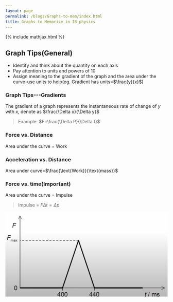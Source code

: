 ```yaml
---
layout: page
permalink: /blogs/Graphs-to-mem/index.html
title: Graphs to Memorize in IB physics
---
```

{% include mathjax.html %}
## Graph Tips(General)
- Identify and think about the quantity on each axis
- Pay attention to units and powers of 10
- Assign meaning to the gradient of the graph and the area under the curve-use units to help(eg. Gradient has units=$\frac{y}{x}$)

### Graph Tips---Gradients
The gradient of a graph represents the instantaneous rate of change of $y$ with $x$, denote as $\frac{\Delta x}{\Delta y}$

>Example: $F=\frac{\Delta P}{\Delta t}$

### Force vs. Distance
Area under the curve = Work

### Acceleration vs. Distance

Area under curve=$\frac{\text{Work}}{\text{mass}}$

### Force vs. time(Important)
Area under the curve = Impulse

>Impulse = $F\Delta t=\Delta p$

![image](images/附件/F-vs-t-graph.png)


